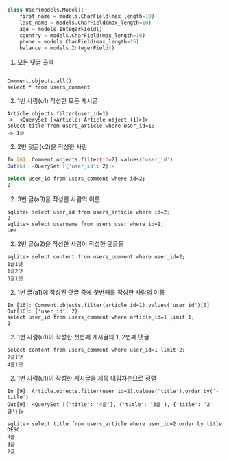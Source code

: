 ```python
class User(models.Model):
    first_name = models.CharField(max_length=10)
    last_name = models.CharField(max_length=10)
    age = models.IntegerField()
    country = models.CharField(max_length=10)
    phone = models.CharField(max_length=15)
    balance = models.IntegerField()
```

1. 모든 댓글 출력

```

Comment.objects.all()
select * from users_comment

```

2. 1번 사람(u1) 작성한 모든 게시글

```
Article.objects.filter(user_id=1)
->  <QuerySet [<Article: Article object (1)>]>
select title from users_article where user_id=1;
-> 1글
```



2. 2번 댓글(c2)을 작성한 사람

```bash
In [6]: Comment.objects.filter(id=2).values('user_id')
Out[6]: <QuerySet [{'user_id': 2}]>

select user_id from users_comment where id=2;
2
```



2. 3번 글(a3)을 작성한 사람의 이름

```
sqlite> select user_id from users_article where id=2;
2
sqlite> select username from users_user where id=2;
Lee
```



2. 2번 글(a2)을 작성한 사람이 작성한 댓글들

```
sqlite> select content from users_comment where user_id=2;
1글1댓
1글2댓
3글1댓
```



2. 1번 글(a1)에 작성된 댓글 중에 첫번째를 작성한 사람의 이름

```
In [16]: Comment.objects.filter(article_id=1).values('user_id')[0]
Out[16]: {'user_id': 2}
select user_id from users_comment where article_id=1 limit 1;
2
```



2. 1번 사람(u1)이 작성한 첫번째 게시글의 1, 2번째 댓글

```
select content from users_comment where user_id=1 limit 2;
2글1댓
4글1댓
```

2. 1번 사람(u1)이 작성한 게시글을 제목 내림차순으로 정렬

```
In [9]: Article.objects.filter(user_id=2).values('title').order_by('-title')
Out[9]: <QuerySet [{'title': '4글'}, {'title': '3글'}, {'title': '2글'}]>

sqlite> select title from users_article where user_id=2 order by title DESC;
4글
3글
2글
```

